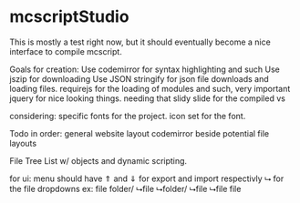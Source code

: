 # mcscriptStudio
This is mostly a test right now, but it should eventually become a nice interface to compile mcscript.

Goals for creation:
Use codemirror for syntax highlighting and such
Use jszip for downloading
Use JSON stringify for json file downloads and loading files.
requirejs for the loading of modules and such, very important
jquery for nice looking things. needing that slidy slide for the compiled vs

considering:
specific fonts for the project.
icon set for the font.

Todo in order:
general website layout
codemirror beside potential file layouts


File Tree List w/ objects and dynamic scripting.


for ui:
menu should have ⇑ and ⇓ for export and import respectivly
⮡ for the file dropdowns
ex:
file
folder/
⮡file
⮡folder/
  ⮡file
⮡file
file
